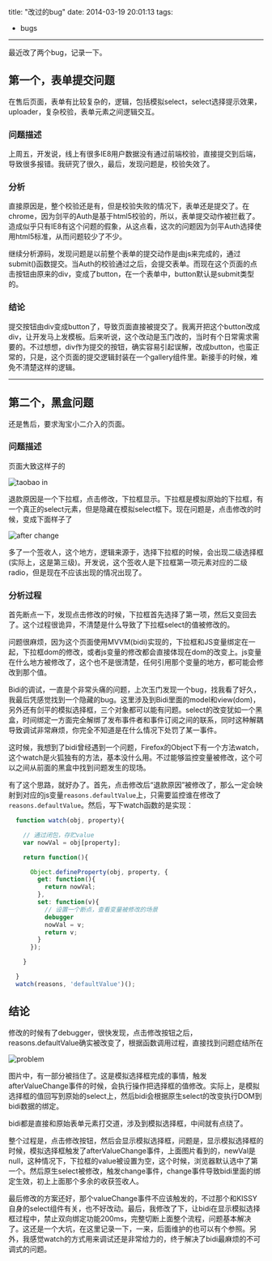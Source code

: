 title: "改过的bug"
date: 2014-03-19 20:01:13
tags:
- bugs
---

最近改了两个bug，记录一下。

## 第一个，表单提交问题

在售后页面，表单有比较复杂的，逻辑，包括模拟select，select选择提示效果，uploader，复杂校验，表单元素之间逻辑交互。

### 问题描述

上周五，开发说，线上有很多IE8用户数据没有通过前端校验，直接提交到后端，导致很多报错。我研究了很久，最后，发现问题是，校验失效了。

### 分析

直接原因是，整个校验还是有，但是校验失败的情况下，表单还是提交了。在chrome，因为剑平的Auth是基于html5校验的，所以，表单提交动作被拦截了。造成似乎只有IE8有这个问题的假象，从这点看，这次的问题因为剑平Auth选择使用html5标准，从而问题较少了不少。

继续分析源码，发现问题是以前整个表单的提交动作是由js来完成的，通过submit()函数提交。当Auth的校验通过之后，会提交表单。而现在这个页面的点击按钮由原来的div，变成了button，在一个表单中，button默认是submit类型的。

### 结论

提交按钮由div变成button了，导致页面直接被提交了。我离开把这个button改成div，让开发马上发模板。后来听说，这个改动是玉门改的，当时有个日常需求需要的。不过想想，div作为提交的按钮，确实容易引起误解，改成button，也蛮正常的，只是，这个页面的提交逻辑封装在一个gallery组件里。新接手的时候，难免不清楚这样的逻辑。

-------

## 第二个，黑盒问题

还是售后，要求淘宝小二介入的页面。

### 问题描述

页面大致这样子的

![taobao in](http://gtms02.alicdn.com/tps/i2/T1TAidFyxhXXXyuw_2-515-214.png)

退款原因是一个下拉框，点击修改，下拉框显示。下拉框是模拟原始的下拉框，有一个真正的select元素，但是隐藏在模拟select框下。现在问题是，点击修改的时候，变成下面样子了

![after change](http://gtms04.alicdn.com/tps/i4/T15W9nFvJeXXXFfqH0-514-216.png)

多了一个签收人，这个地方，逻辑来源于，选择下拉框的时候，会出现二级选择框(实际上，这是第三级)。开发说，这个签收人是下拉框第一项元素对应的二级radio，但是现在不应该出现的情况出现了。

### 分析过程

首先断点一下，发现点击修改的时候，下拉框首先选择了第一项，然后又变回去了。这个过程很诡异，不清楚是什么导致了下拉框select的值被修改的。

问题很麻烦，因为这个页面使用MVVM(bidi)实现的，下拉框和JS变量绑定在一起，下拉框dom的修改，或者js变量的修改都会直接体现在dom的改变上。js变量在什么地方被修改了，这个也不是很清楚，任何引用那个变量的地方，都可能会修改到那个值。

Bidi的调试，一直是个非常头痛的问题，上次玉门发现一个bug，找我看了好久，我最后凭感觉找到一个隐藏的bug。这里涉及到Bidi里面的model和view(dom)，另外还有剑平的模拟选择框，三个对象都可以能有问题。select的改变犹如一个黑盒，时间绑定一方面完全解绑了发布事件者和事件订阅之间的联系，同时这种解耦导致调试非常麻烦，你完全不知道是在什么情况下处罚了某一事件。

这时候，我想到了bidi曾经遇到一个问题，Firefox的Object下有一个方法watch，这个watch是火狐独有的方法，基本没什么用。不过能够监控变量被修改，这个可以之间从前面的黑盒中找到问题发生的现场。

有了这个思路，就好办了。首先，点击修改后“退款原因”被修改了，那么一定会映射到对应的js变量`reasons.defaultValue`上，只需要监控谁在修改了`reasons.defaultValue`。然后，写下watch函数的是实现：

```js
  function watch(obj, property){

    // 通过闭包，存贮value
    var nowVal = obj[property];

    return function(){

      Object.defineProperty(obj, property, {
        get: function(){
          return nowVal;
        },
        set: function(v){
          // 设置一个断点，查看变量被修改的场景
          debugger
          nowVal = v;
          return v;
        }
      });

    }

  }
  watch(reasons, 'defaultValue')();
```

## 结论

修改的时候有了debugger，很快发现，点击修改按钮之后，reasons.defaultValue确实被改变了，根据函数调用过程，直接找到问题症结所在

![problem](http://gtms03.alicdn.com/tps/i3/T17aCvFtNfXXcEoYwA-432-313.png)

图片中，有一部分被挡住了。这是模拟选择框完成的事情，触发afterValueChange事件的时候，会执行操作把选择框的值修改。实际上，是模拟选择框的值回写到原始的select上，然后bidi会根据原生select的改变执行DOM到bidi数据的绑定。

bidi都是直接和原始表单元素打交道，涉及到模拟选择框，中间就有点绕了。

整个过程是，点击修改按钮，然后会显示模拟选择框，问题是，显示模拟选择框的时候，模拟选择框触发了afterValueChange事件，上面图片看到的，newVal是null，这种情况下，下拉框的value被设置为空，这个时候，浏览器默认选中了第一个。然后原生select被修改，触发change事件，change事件导致bidi里面的绑定生效，初上上面那个多余的收获签收人。

最后修改的方案还好，那个valueChange事件不应该触发的，不过那个和KISSY自身的select组件有关，也不好改动。最后，我修改了下，让bidi在显示模拟选择框过程中，禁止双向绑定功能200ms，完整切断上面整个流程，问题基本解决了。这还是一个大坑，在这里记录一下，一来，后面维护的也可以有个参照。另外，我感觉watch的方式用来调试还是非常给力的，终于解决了bidi最麻烦的不可调式的问题。

